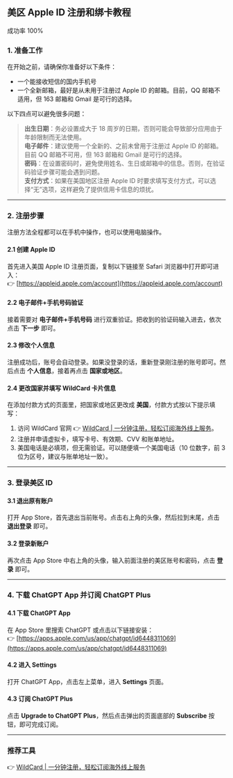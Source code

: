 ## 美区 Apple ID 注册和绑卡教程

成功率 100%

### 1. 准备工作

在开始之前，请确保你准备好以下条件：

- 一个能接收短信的国内手机号
- 一个全新邮箱，最好是从未用于注册过 Apple ID 的邮箱。目前，QQ 邮箱不适用，但 163 邮箱和 Gmail 是可行的选择。

以下四点可以避免很多问题：

> **出生日期**：务必设置成大于 18 周岁的日期，否则可能会导致部分应用由于年龄限制而无法使用。  
> **电子邮件**：建议使用一个全新的、之前未曾用于注册过 Apple ID 的邮箱。目前 QQ 邮箱不可用，但 163 邮箱和 Gmail 是可行的选择。  
> **密码**：在设置密码时，避免使用姓名、生日或邮箱中的信息。否则，在验证码验证步骤可能会遇到问题。  
> **支付方式**：如果在美国地区注册 Apple ID 时要求填写支付方式，可以选择“无”选项，这样避免了提供信用卡信息的烦扰。

---

### 2. 注册步骤

注册方法全程都可以在手机中操作，也可以使用电脑操作。

#### 2.1 创建 Apple ID

首先进入美国 Apple ID 注册页面，复制以下链接至 Safari 浏览器中打开即可进入：  
👉 [https://appleid.apple.com/account](https://appleid.apple.com/account)

#### 2.2 电子邮件+手机号码验证

接着需要对 **电子邮件+手机号码** 进行双重验证。把收到的验证码输入进去，依次点击 **下一步** 即可。

#### 2.3 修改个人信息

注册成功后，账号会自动登录。如果没登录的话，重新登录刚注册的账号即可。然后点击 **个人信息**，接着再点击 **国家或地区**。

#### 2.4 更改国家并填写 WildCard 卡片信息

在添加付款方式的页面里，把国家或地区更改成 **美国**，付款方式按以下提示填写：

1. 访问 WildCard 官网 👉 [WildCard | 一分钟注册，轻松订阅海外线上服务](https://bit.ly/bewildcard)。
2. 注册并申请虚拟卡，填写卡号、有效期、CVV 和账单地址。
3. 美国电话是必填项，但无需验证。可以随便填一个美国电话（10 位数字，前 3 位为区号，建议与账单地址一致）。

---

### 3. 登录美区 ID

#### 3.1 退出原有账户

打开 App Store，首先退出当前账号。点击右上角的头像，然后拉到末尾，点击 **退出登录** 即可。

#### 3.2 登录新账户

再次点击 App Store 中右上角的头像，输入前面注册的美区账号和密码，点击 **登录** 即可。

---

### 4. 下载 ChatGPT App 并订阅 ChatGPT Plus

#### 4.1 下载 ChatGPT App

在 App Store 里搜索 ChatGPT 或点击以下链接安装：  
👉 [https://apps.apple.com/us/app/chatgpt/id6448311069](https://apps.apple.com/us/app/chatgpt/id6448311069)

#### 4.2 进入 Settings

打开 ChatGPT App，点击左上菜单，进入 **Settings** 页面。

#### 4.3 订阅 ChatGPT Plus

点击 **Upgrade to ChatGPT Plus**，然后点击弹出的页面底部的 **Subscribe** 按钮，即可完成订阅。

---

### 推荐工具

👉 [WildCard | 一分钟注册，轻松订阅海外线上服务](https://bit.ly/bewildcard)